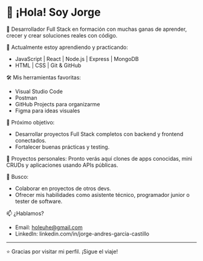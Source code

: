 # 👋 ¡Hola! Soy Jorge

🎯 Desarrollador Full Stack en formación con muchas ganas de aprender, crecer y crear soluciones reales con código.

🚀 Actualmente estoy aprendiendo y practicando:
- JavaScript | React | Node.js | Express | MongoDB
- HTML | CSS | Git & GitHub


🛠️ Mis herramientas favoritas:
- Visual Studio Code
- Postman
- GitHub Projects para organizarme
- Figma para ideas visuales

🧠 Próximo objetivo:
- Desarrollar proyectos Full Stack completos con backend y frontend conectados.
- Fortalecer buenas prácticas y testing.

📁 Proyectos personales:
Pronto verás aquí clones de apps conocidas, mini CRUDs y aplicaciones usando APIs públicas.

🤝 Busco:
- Colaborar en proyectos de otros devs.
- Ofrecer mis habilidades como asistente técnico, programador junior o tester de software.

📫 ¿Hablamos?
- Email: holeuhe@gmail.com
- LinkedIn: linkedin.com/in/jorge-andres-garcia-castillo

---

⭐ Gracias por visitar mi perfil. ¡Sigue el viaje!

